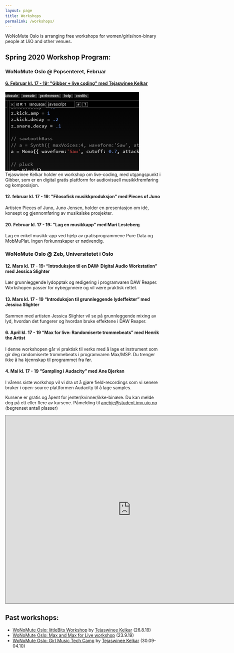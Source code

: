 ```yaml
---
layout: page
title: Workshops
permalink: /workshops/
---
```


WoNoMute Oslo is arranging free workshops for women/girls/non-binary people at UiO and other venues.

## Spring 2020 Workshop Program:

### WoNoMute Oslo @ Popsenteret, Februar
 
#### [6. Februar kl. 17 - 19: "Gibber + live coding" med Tejaswinee Kelkar](https://www.hf.uio.no/imv/english/research/news-and-events/events/other/wonomute/workshops/2020/%40popsenteret/Gibber/index.html)
<img src="/assets/workshops/gibber2.png">
Tejaswinee Kelkar holder en workshop om live-coding, med utgangspunkt i Gibber, som er en digital gratis plattform for audiovisuell musikkfremføring og komposisjon.
 
 
#### 12. februar kl. 17 - 19: "Filosofisk musikkproduksjon" med Pieces of Juno
Artisten Pieces of Juno, Juno Jensen, holder en presentasjon om idé, konsept og gjennomføring av musikalske prosjekter. 
 
#### 20. Februar kl. 17 - 19: "Lag en musikkapp" med Mari Lesteberg 
Lag en enkel musikk-app ved hjelp av gratisprogrammene Pure Data og MobMuPlat. Ingen forkunnskaper er nødvendig. 

### WoNoMute Oslo @ Zeb, Universitetet i Oslo
 
#### 12. Mars kl. 17 - 19:  “Introduksjon til en DAW: Digital Audio Workstation” med Jessica Slighter
Lær grunnleggende lydopptak og redigering i programvaren DAW Reaper.  Workshopen passer for nybegynnere og vil være praktisk rettet.
 
 
#### 13. Mars kl. 17 - 19 “Introduksjon til grunnleggende lydeffekter” med Jessica Slighter
Sammen med artisten Jessica Slighter vil se på grunnleggende mixing av lyd, hvordan det fungerer og hvordan bruke effektene i DAW Reaper. 
 
 
#### 6. April kl. 17 - 19  “Max for live: Randomiserte trommebeats” med Henrik the Artist
I denne workshopen går vi praktisk til verks med å lage et instrument som gir deg randomiserte trommebeats i programvaren Max/MSP. Du trenger ikke å ha kjennskap til programmet fra før.

#### 4. Mai kl. 17 - 19 “Sampling i Audacity” med Ane Bjerkan
I vårens siste workshop vil vi dra ut å gjøre field-recordings som vi senere bruker i open-source plattformen Audacity til å lage samples.


Kursene er gratis og åpent for jenter/kvinner/ikke-binære. Du kan melde deg på ett eller flere av kursene. Påmelding til anebje@student.imv.uio.no (begrenset antall plasser)




<iframe src="https://calendar.google.com/calendar/embed?height=600&amp;wkst=1&amp;bgcolor=%23ff0dc6&amp;ctz=Europe%2FOslo&amp;src=MDVuc2l2b3NmdDE1OXQzcjBrNGp2dm5wcGdAZ3JvdXAuY2FsZW5kYXIuZ29vZ2xlLmNvbQ&amp;color=%23D6AE00" style="border:solid 1px #777" width="800" height="600" frameborder="0" scrolling="no"></iframe>

## Past workshops:

* [WoNoMute Oslo: littleBits Workshop](https://www.hf.uio.no/imv/english/research/news-and-events/events/other/wonomute/workshops/2019/littlebits/) by [Tejaswinee Kelkar](/directory-of-wonomute/tejaswinee-kelkar/) (26.8.19)
* [WoNoMute Oslo: Max and Max for Live workshop](https://www.hf.uio.no/imv/english/research/news-and-events/events/other/wonomute/workshops/2019/max/) (23.9.19)
* [WoNoMute Oslo: Girl Music Tech Camp](http://tejaswinee.com/GirlMusicTechCamp.html) by [Tejaswinee Kelkar](/directory-of-wonomute/tejaswinee-kelkar/) (30.09-04.10)


<!-- <ul class="post-list">
  {%- for post in site.workshops reversed limit:6  -%}
  <li>
    <img src="{{ post.image | prepend: site.baseurl }}" alt="{{ post.title }}" title="{{ post.title }}">  
    {%- assign date_format = site.minima.date_format | default: "%b %-d, %Y" -%}
    <span class="post-meta">{{ post.date | date: date_format }}</span>
    <span class="post-meta">• <a href="{{ post.url }}#disqus_thread" data-disqus-identifier="{{post.id}}">"{{ post.url | relative_url }}"</a></span>
    <h3>
      <a class="post-link" href="{{ post.url | relative_url }}">
        {{ post.title | escape }}
      </a>
    </h3>
    <p><em>Interview by {{ post.author }}</em></p>


    <p class="excerpt-text">
    {%- if site.show_excerpts -%}
      {{ post.excerpt }}
    {%- endif -%}
    <strong><a href="{{ post.url | relative_url }}">
      »Read more
    </a></strong>
  </p>

  </li>
  {%- endfor -%}
</ul> -->
